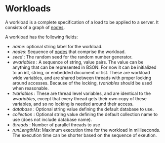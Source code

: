 Workloads
=========

A workload is a complete specification of a load to be applied to a
server. It consists of a graph of [nodes](Nodes.md).

A workload has the following fields:
* _name_: optional string label for the workload. 
* _nodes_: Sequence of [nodes](Nodes.md) that comprise the workload. 
* _seed_ : The random seed for the random number generator.
* _wvariables_ : A sequence of string, value pairs. The value can be
  anything that can be represented in BSON. For now it can be
  initialized to an int, string, or embedded document or list. These
  are workload wide variables, and are shared between threads with
  proper locking around accesses. Because of the locking, _tvariables_
  should be used when reasonable. 
* _tvariables_ : These are thread level variables, and are identical
  to the _wvariables_, except that every thread gets their own copy of
  these variables, and so no locking is needed around their access.
* _database_ : Optional string value defining the default database to
  use.
* _collection_ : Optional string value defining the default collection
  name to use (does not include database name). 
* _threads_ : Number of parallel threads to use
* _runLengthMs_: Maximum execution time for the workload in
  milliseconds. The execution time can be shorter based on the
  sequence of exeution.

